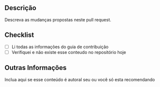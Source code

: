## Descrição

Descreva as mudanças propostas neste pull request.

## Checklist

- [ ] Li todas as informações do guia de contribuição
- [ ] Verifiquei e não existe esse conteudo no repositório hoje

## Outras Informações

Inclua aqui se esse conteúdo é autoral seu ou você só esta recomendando
